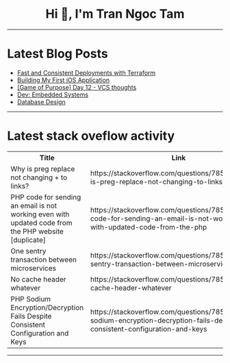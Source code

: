 <h1 align="center">Hi 👋, I'm Tran Ngoc Tam</h1>

---

# Latest Blog Posts 
<!-- BLOG-POST-LIST:START -->
- [Fast and Consistent Deployments with Terraform](https://dev.to/scottwrobinson/fast-and-consistent-deployments-with-terraform-43k)
- [Building My First iOS Application](https://dev.to/emmanuellebe24/building-my-first-ios-application-4oba)
- [[Game of Purpose] Day 12 - VCS thoughts](https://dev.to/humberd/game-of-purpose-day-12-vcs-thoughts-bdb)
- [Dev: Embedded Systems](https://dev.to/r4nd3l/dev-embedded-systems-3l6h)
- [Database Design](https://dev.to/brvarner/database-design-5g4j)
<!-- BLOG-POST-LIST:END -->

---

# Latest stack oveflow activity
<table>
  <tr><th>Title</th><th>Link</th></tr>
  <!-- STACKOVERFLOW:START --><tr><td>Why is preg replace not changing + to links?</td><td>https://stackoverflow.com/questions/78557418/why-is-preg-replace-not-changing-to-links</td></tr><tr><td>PHP code for sending an email is not working even with updated code from the PHP website [duplicate]</td><td>https://stackoverflow.com/questions/78557350/php-code-for-sending-an-email-is-not-working-even-with-updated-code-from-the-php</td></tr><tr><td>One sentry transaction between microservices</td><td>https://stackoverflow.com/questions/78557310/one-sentry-transaction-between-microservices</td></tr><tr><td>No cache header whatever</td><td>https://stackoverflow.com/questions/78556867/no-cache-header-whatever</td></tr><tr><td>PHP Sodium Encryption/Decryption Fails Despite Consistent Configuration and Keys</td><td>https://stackoverflow.com/questions/78556766/php-sodium-encryption-decryption-fails-despite-consistent-configuration-and-keys</td></tr><!-- STACKOVERFLOW:END -->
</table>

---


